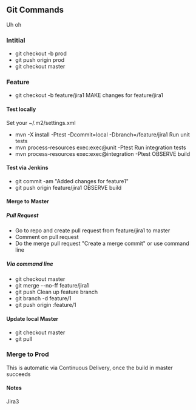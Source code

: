 ## Git Commands
Uh oh

### Intitial
* git checkout -b prod
* git push origin prod
* git checkout master

### Feature
* git checkout -b feature/jira1
MAKE changes for feature/jira1

#### Test locally
Set your ~/.m2/settings.xml
* mvn -X install -Ptest -Dcommit=local -Dbranch=/feature/jira1 
Run unit tests
* mvn process-resources exec:exec@unit -Ptest
Run integration tests
* mvn process-resources exec:exec@integration -Ptest
OBSERVE build

#### Test via Jenkins
* git commit -am  "Added changes for feature1"
* git push origin feature/jira1
OBSERVE build

#### Merge to Master
##### Pull Request
* Go to repo and create pull request from feature/jira1 to master
* Comment on pull request
* Do the merge pull request "Create a merge commit" or use command line

##### Via command line
* git checkout master
* git merge --no-ff feature/jira1
* git push
Clean up feature branch
* git branch -d feature/1
* git push origin :feature/1

#### Update local Master
* git checkout master
* git pull

### Merge to Prod
This is automatic via Continuous Delivery, once the build in master succeeds

#### Notes
Jira3
